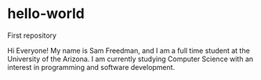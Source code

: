 # hello-world
First repository

Hi Everyone!
My name is Sam Freedman, and I am a full time student at the University of the Arizona. I am currently studying Computer Science with an interest in programming and software development. 
